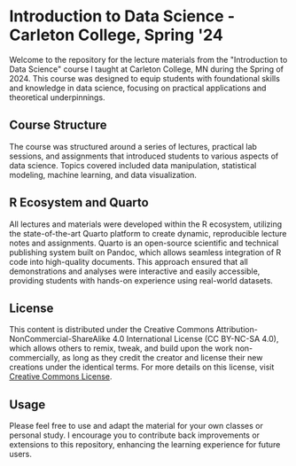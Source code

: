 # Introduction to Data Science - Carleton College, Spring '24

Welcome to the repository for the lecture materials from the "Introduction to Data Science" course I taught at Carleton College, MN during the Spring of 2024. This course was designed to equip students with foundational skills and knowledge in data science, focusing on practical applications and theoretical underpinnings.

## Course Structure

The course was structured around a series of lectures, practical lab sessions, and assignments that introduced students to various aspects of data science. Topics covered included data manipulation, statistical modeling, machine learning, and data visualization.

## R Ecosystem and Quarto

All lectures and materials were developed within the R ecosystem, utilizing the state-of-the-art Quarto platform to create dynamic, reproducible lecture notes and assignments. Quarto is an open-source scientific and technical publishing system built on Pandoc, which allows seamless integration of R code into high-quality documents. This approach ensured that all demonstrations and analyses were interactive and easily accessible, providing students with hands-on experience using real-world datasets.

## License

This content is distributed under the Creative Commons Attribution-NonCommercial-ShareAlike 4.0 International License (CC BY-NC-SA 4.0), which allows others to remix, tweak, and build upon the work non-commercially, as long as they credit the creator and license their new creations under the identical terms. For more details on this license, visit [Creative Commons License](https://creativecommons.org/licenses/by-nc-sa/4.0/).

## Usage

Please feel free to use and adapt the material for your own classes or personal study. I encourage you to contribute back improvements or extensions to this repository, enhancing the learning experience for future users.

